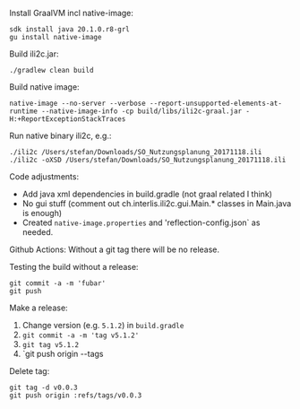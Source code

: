 Install GraalVM incl native-image:
```
sdk install java 20.1.0.r8-grl
gu install native-image
```

Build ili2c.jar:
```
./gradlew clean build
```

Build native image:
```
native-image --no-server --verbose --report-unsupported-elements-at-runtime --native-image-info -cp build/libs/ili2c-graal.jar -H:+ReportExceptionStackTraces
```

Run native binary ili2c, e.g.:
```
./ili2c /Users/stefan/Downloads/SO_Nutzungsplanung_20171118.ili
./ili2c -oXSD /Users/stefan/Downloads/SO_Nutzungsplanung_20171118.ili
````

Code adjustments:
- Add java xml dependencies in build.gradle (not graal related I think) 
- No gui stuff (comment out ch.interlis.ili2c.gui.Main.* classes in Main.java is enough)
- Created `native-image.properties` and 'reflection-config.json` as needed.

Github Actions:
Without a git tag there will be no release.

Testing the build without a release:
```
git commit -a -m 'fubar'
git push
```

Make a release:

1. Change version (e.g. `5.1.2`) in `build.gradle`
2. `git commit -a -m 'tag v5.1.2'`
3. `git tag v5.1.2`
4. `git push origin --tags


Delete tag:

```
git tag -d v0.0.3
git push origin :refs/tags/v0.0.3
```